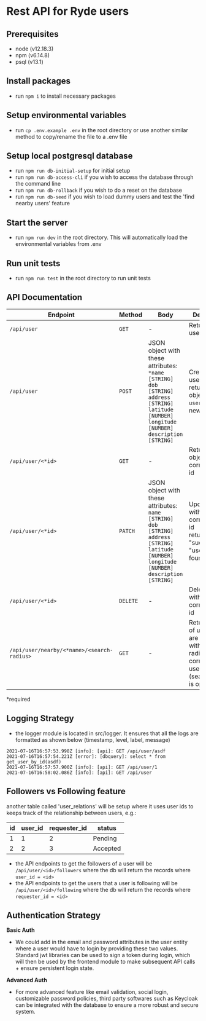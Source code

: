 # Rest API for Ryde users

## Prerequisites

-   node (v12.18.3)
-   npm (v6.14.8)
-   psql (v13.1)

## Install packages

-   run `npm i` to install necessary packages

## Setup environmental variables

-   run `cp .env.example .env` in the root directory
    or use another similar method to copy/rename the file to a .env file

## Setup local postgresql database

-   run `npm run db-initial-setup` for initial setup
-   run `npm run db-access-cli` if you wish to access the database through the command line
-   run `npm run db-rollback` if you wish to do a reset on the database
-   run `npm run db-seed` if you wish to load dummy users and test the 'find nearby users' feature

## Start the server

-   run `npm run dev` in the root directory. This will automatically load the environmental variables from .env

## Run unit tests

-   run `npm run test` in the root directory to run unit tests

## API Documentation

| Endpoint                                   | Method   | Body                                                                                                                                                                               | Description                                                                                                        |
| ------------------------------------------ | -------- | ---------------------------------------------------------------------------------------------------------------------------------------------------------------------------------- | ------------------------------------------------------------------------------------------------------------------ |
| `/api/user`                                | `GET`    | -                                                                                                                                                                                  | Returns all users                                                                                                  |
| `/api/user`                                | `POST`   | JSON object with these attributes:<br/>`*name [STRING]`<br />`dob [STRING]`<br />`address [STRING]`<br />`latitude [NUMBER]`<br />`longitude [NUMBER]`<br />`description [STRING]` | Creates a new user<br />returns a json object with<br />`user_id` of the new user                                  |
| `/api/user/<*id>`                          | `GET`    | -                                                                                                                                                                                  | Returns user object with corresponding id                                                                          |
| `/api/user/<*id>`                          | `PATCH`  | JSON object with these attributes:<br/>`name [STRING]`<br />`dob [STRING]`<br />`address [STRING]`<br />`latitude [NUMBER]`<br />`longitude [NUMBER]`<br />`description [STRING]`  | Updates user with corresponding id<br />returns "success" or "user not found"                                      |
| `/api/user/<*id>`                          | `DELETE` | -                                                                                                                                                                                  | Deletes user with corresponding id                                                                                 |
| `/api/user/nearby/<*name>/<search-radius>` | `GET`    | -                                                                                                                                                                                  | Returns a list of users who are<br/>within search radius of the corresponding user<br/>(search radius is optional) |

\*required

## Logging Strategy

-   the logger module is located in src/logger. It ensures that all the logs are formatted as shown below (timestamp, level, label, message)

```
2021-07-16T16:57:53.998Z [info]: [api]: GET /api/user/asdf
2021-07-16T16:57:54.221Z [error]: [dbquery]: select * from get_user_by_id(asdf)
2021-07-16T16:57:57.900Z [info]: [api]: GET /api/user/1
2021-07-16T16:58:02.086Z [info]: [api]: GET /api/user
```

## Followers vs Following feature

another table called 'user_relations' will be setup where it uses user ids to keeps track of the relationship between users, e.g.:

| id  | user_id | requester_id | status   |
| --- | ------- | ------------ | -------- |
| 1   | 1       | 2            | Pending  |
| 2   | 2       | 3            | Accepted |

-   the API endpoints to get the followers of a user will be `/api/user/<id>/followers` where the db will return the records where `user_id = <id>`
-   the API endpoints to get the users that a user is following will be `/api/user/<id>/following` where the db will return the records where `requester_id = <id>`

## Authentication Strategy

**Basic Auth**

-   We could add in the email and password attributes in the user entity where a user would have to login by providing these two values. Standard jwt libraries can be used to sign a token during login, which will then be used by the frontend module to make subsequent API calls + ensure persistent login state.

**Advanced Auth**

-   For more advanced feature like email validation, social login, customizable password policies, third party softwares such as Keycloak can be integrated with the database to ensure a more robust and secure system.

